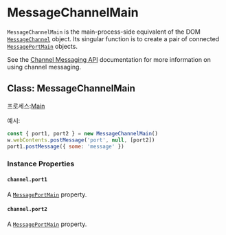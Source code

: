 # MessageChannelMain

`MessageChannelMain` is the main-process-side equivalent of the DOM [`MessageChannel`][] object. Its singular function is to create a pair of connected [`MessagePortMain`](message-port-main.md) objects.

See the [Channel Messaging API][] documentation for more information on using channel messaging.

## Class: MessageChannelMain

프로세스:[Main](../glossary.md#main-process)

예시:
```js
const { port1, port2 } = new MessageChannelMain()
w.webContents.postMessage('port', null, [port2])
port1.postMessage({ some: 'message' })
```

### Instance Properties

#### `channel.port1`

A [`MessagePortMain`](message-port-main.md) property.

#### `channel.port2`

A [`MessagePortMain`](message-port-main.md) property.

[`MessageChannel`]: https://developer.mozilla.org/en-US/docs/Web/API/MessageChannel
[Channel Messaging API]: https://developer.mozilla.org/en-US/docs/Web/API/Channel_Messaging_API
